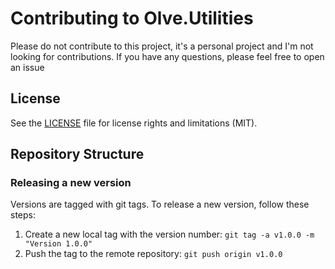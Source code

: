 # Contributing to Olve.Utilities

Please do not contribute to this project, it's a personal project and I'm not looking for contributions. If you have any
questions, please feel free to open an issue

## License

See the [LICENSE](LICENSE) file for license rights and limitations (MIT).

## Repository Structure

### Releasing a new version

Versions are tagged with git tags. To release a new version, follow these steps:

1. Create a new local tag with the version number: `git tag -a v1.0.0 -m "Version 1.0.0"`
2. Push the tag to the remote repository: `git push origin v1.0.0`

